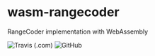 # wasm-rangecoder

RangeCoder implementation with WebAssembly

![Travis (.com)](https://img.shields.io/travis/com/kei-g/wasm-rangecoder?style=plastic)
![GitHub](https://img.shields.io/github/license/kei-g/wasm-rangecoder?style=plastic)
